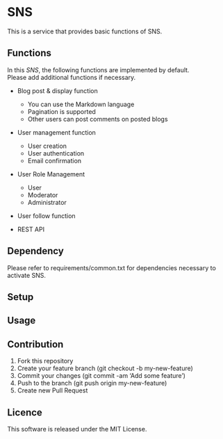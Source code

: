 # SNS  

This is a service that provides basic functions of SNS.  

## Functions

In this *SNS*, the following functions are implemented by default.  
Please add additional functions if necessary.

* Blog post & display function
	* You can use the Markdown language
	* Pagination is supported
	* Other users can post comments on posted blogs
* User management function
	* User creation
	* User authentication 
	* Email confirmation
* User Role Management
	* User
	* Moderator
	* Administrator
* User follow function

* REST API

## Dependency

Please refer to requirements/common.txt for dependencies necessary to activate SNS.

## Setup

## Usage

## Contribution
1. Fork this repository
2. Create your feature branch (git checkout -b my-new-feature)
3. Commit your changes (git commit -am ‘Add some feature’)
4. Push to the branch (git push origin my-new-feature)
5. Create new Pull Request

## Licence
This software is released under the MIT License.

